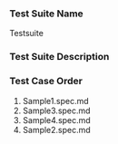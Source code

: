 ### Test Suite Name
Testsuite

### Test Suite Description

### Test Case Order
1. Sample1.spec.md
2. Sample3.spec.md
3. Sample4.spec.md
4. Sample2.spec.md
